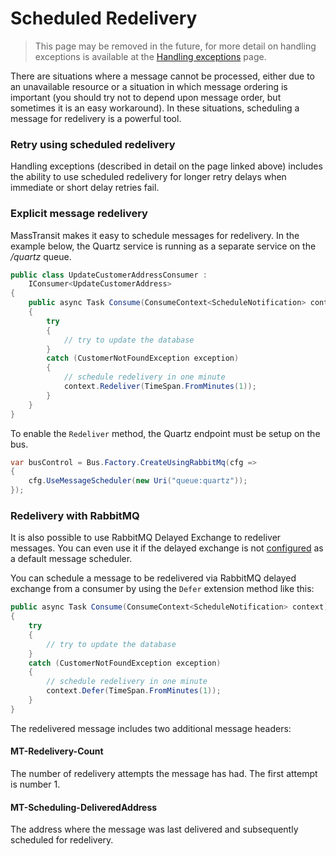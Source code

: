 # Scheduled Redelivery

> This page may be removed in the future, for more detail on handling exceptions is available at the [Handling exceptions](/usage/exceptions) page.

There are situations where a message cannot be processed, either due to an unavailable resource or a situation in which message ordering is important (you should try not to depend upon message order, but sometimes it is an easy workaround). In these situations, scheduling a message for redelivery is a powerful tool.

### Retry using scheduled redelivery

Handling exceptions (described in detail on the page linked above) includes the ability to use scheduled redelivery for longer retry delays when immediate or short delay retries fail.

### Explicit message redelivery

MassTransit makes it easy to schedule messages for redelivery. In the example below, the Quartz service is running as a separate service on the */quartz* queue.

```csharp
public class UpdateCustomerAddressConsumer :
    IConsumer<UpdateCustomerAddress>
{
    public async Task Consume(ConsumeContext<ScheduleNotification> context)
    {
        try
        {
            // try to update the database
        }
        catch (CustomerNotFoundException exception)
        {
            // schedule redelivery in one minute
            context.Redeliver(TimeSpan.FromMinutes(1));
        }
    }
}
```

To enable the `Redeliver` method, the Quartz endpoint must be setup on the bus.

```csharp
var busControl = Bus.Factory.CreateUsingRabbitMq(cfg =>
{
    cfg.UseMessageScheduler(new Uri("queue:quartz"));
});
```

### Redelivery with RabbitMQ

It is also possible to use RabbitMQ Delayed Exchange to redeliver messages. You can even use it if the delayed exchange is not [configured](rabbitmq-delayed) as a default message scheduler.

You can schedule a message to be redelivered via RabbitMQ delayed exchange from a consumer by using the `Defer` extension method like this:

```csharp
public async Task Consume(ConsumeContext<ScheduleNotification> context)
{
    try
    {
        // try to update the database
    }
    catch (CustomerNotFoundException exception)
    {
        // schedule redelivery in one minute
        context.Defer(TimeSpan.FromMinutes(1));
    }
}
```


The redelivered message includes two additional message headers:

#### MT-Redelivery-Count
  The number of redelivery attempts the message has had. The first attempt is number 1.

#### MT-Scheduling-DeliveredAddress
  The address where the message was last delivered and subsequently scheduled for redelivery.

